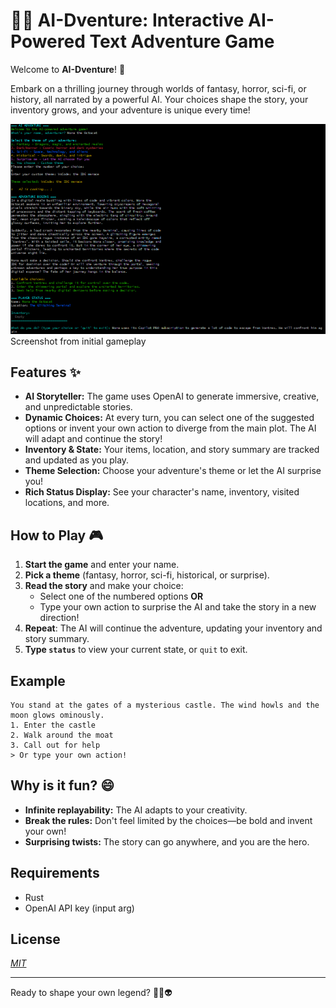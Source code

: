 # 🧙‍♂️ AI-Dventure: Interactive AI-Powered Text Adventure Game

Welcome to **AI-Dventure**! 🚀

Embark on a thrilling journey through worlds of fantasy, horror, sci-fi, or history, all narrated by a powerful AI. Your choices shape the story, your inventory grows, and your adventure is unique every time!

![Example](screenshot.png)
Screenshot from initial gameplay

## Features ✨
- **AI Storyteller:** The game uses OpenAI to generate immersive, creative, and unpredictable stories.
- **Dynamic Choices:** At every turn, you can select one of the suggested options or invent your own action to diverge from the main plot. The AI will adapt and continue the story!
- **Inventory & State:** Your items, location, and story summary are tracked and updated as you play.
- **Theme Selection:** Choose your adventure's theme or let the AI surprise you!
- **Rich Status Display:** See your character's name, inventory, visited locations, and more.

## How to Play 🎮
1. **Start the game** and enter your name.
2. **Pick a theme** (fantasy, horror, sci-fi, historical, or surprise).
3. **Read the story** and make your choice:
   - Select one of the numbered options **OR**
   - Type your own action to surprise the AI and take the story in a new direction!
4. **Repeat**: The AI will continue the adventure, updating your inventory and story summary.
5. **Type `status`** to view your current state, or `quit` to exit.

## Example
```
You stand at the gates of a mysterious castle. The wind howls and the moon glows ominously.
1. Enter the castle
2. Walk around the moat
3. Call out for help
> Or type your own action!
```

## Why is it fun? 😄
- **Infinite replayability:** The AI adapts to your creativity.
- **Break the rules:** Don't feel limited by the choices—be bold and invent your own!
- **Surprising twists:** The story can go anywhere, and you are the hero.

## Requirements
- Rust
- OpenAI API key (input arg)

## License
[*MIT*](LICENSE)

---
Ready to shape your own legend? 🏰🦄👽
